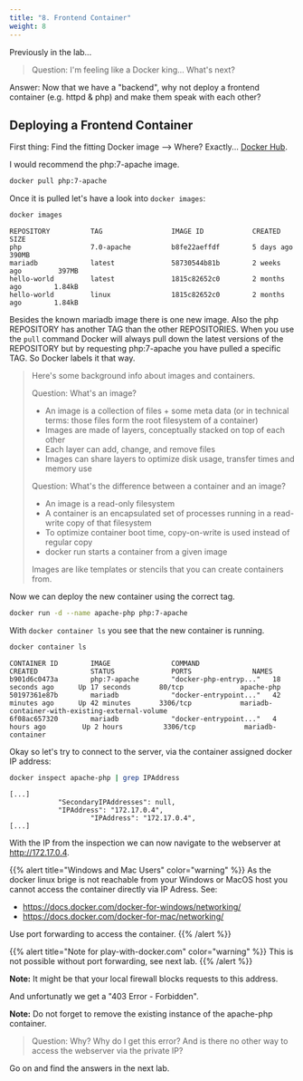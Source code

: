```yaml
---
title: "8. Frontend Container"
weight: 8
---
```


Previously in the lab...

> Question: I'm feeling like a Docker king... What's next?

Answer: Now that we have a "backend", why not deploy a frontend container (e.g. httpd & php) and make them speak with each other?

## Deploying a Frontend Container

First thing: Find the fitting Docker image --> Where? Exactly... [Docker Hub](https://hub.docker.com).

I would recommend the php:7-apache image.

```bash
docker pull php:7-apache
```

Once it is pulled let's have a look into `docker images`:

```bash
docker images
```

```
REPOSITORY          TAG                 IMAGE ID            CREATED             SIZE
php                 7.0-apache          b8fe22aeffdf        5 days ago          390MB
mariadb             latest              58730544b81b        2 weeks ago         397MB
hello-world         latest              1815c82652c0        2 months ago        1.84kB
hello-world         linux               1815c82652c0        2 months ago        1.84kB

```

Besides the known mariadb image there is one new image. Also the php REPOSITORY has another TAG than the other REPOSITORIES.
When you use the `pull` command Docker will always pull down the latest versions of the REPOSITORY but by requesting php:7-apache you have pulled a specific TAG.
So Docker labels it that way.

>
> Here's some background info about images and containers.
>
> Question: What's an image?
>
> * An image is a collection of files + some meta data (or in technical terms: those files form the root filesystem of a container)
> * Images are made of layers, conceptually stacked on top of each other
> * Each layer can add, change, and remove files
> * Images can share layers to optimize disk usage, transfer times and memory use
>
> Question: What's the difference between a container and an image?
>
> * An image is a read-only filesystem
> * A container is an encapsulated set of processes running in a read-write copy of that filesystem
> * To optimize container boot time, copy-on-write is used instead of regular copy
> * docker run starts a container from a given image
>
> Images are like templates or stencils that you can create containers from.

Now we can deploy the new container using the correct tag.

```bash
docker run -d --name apache-php php:7-apache
```

With `docker container ls` you see that the new container is running.

```bash
docker container ls
```

```
CONTAINER ID        IMAGE               COMMAND                  CREATED             STATUS              PORTS               NAMES
b901d6c0473a        php:7-apache        "docker-php-entryp..."   18 seconds ago      Up 17 seconds       80/tcp              apache-php
50197361e87b        mariadb             "docker-entrypoint..."   42 minutes ago      Up 42 minutes       3306/tcp            mariadb-container-with-existing-external-volume
6f08ac657320        mariadb             "docker-entrypoint..."   4 hours ago         Up 2 hours          3306/tcp            mariadb-container

```

Okay so let's try to connect to the server, via the container assigned docker IP address:

```bash
docker inspect apache-php | grep IPAddress
```

```
[...]
            "SecondaryIPAddresses": null,
            "IPAddress": "172.17.0.4",
                    "IPAddress": "172.17.0.4",
[...]
```

With the IP from the inspection we can now navigate to the webserver at <http://172.17.0.4>.

{{% alert title="Windows and Mac Users" color="warning" %}}
As the docker linux brige is not reachable from your Windows or MacOS host you cannot access the container directly via IP Adress.
See:

* <https://docs.docker.com/docker-for-windows/networking/>
* <https://docs.docker.com/docker-for-mac/networking/>

Use port forwarding to access the container.
{{% /alert %}}

{{% alert title="Note for play-with-docker.com" color="warning" %}}
This is not possible without port forwarding, see next lab.
{{% /alert %}}

**Note:** It might be that your local firewall blocks requests to this address.

And unfortunatly we get a "403 Error - Forbidden".

**Note:** Do not forget to remove the existing instance of the apache-php container.

> Question: Why? Why do I get this error? And is there no other way to access the webserver via the private IP?

Go on and find the answers in the next lab.